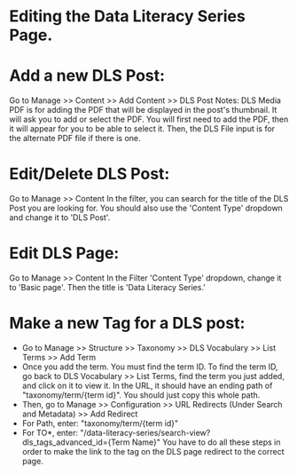 # Editing the Data Literacy Series Page.

# Add a new DLS Post:
Go to Manage >> Content >> Add Content >> DLS Post
Notes: DLS Media PDF is for adding the PDF that will be displayed in the post's thumbnail.  It will ask you to add or select the PDF.  You will first need to add the PDF, then it will appear for you to be able to select it.  Then, the DLS File input is for the alternate PDF file if there is one.  

# Edit/Delete DLS Post:
Go to Manage >> Content
In the filter, you can search for the title of the DLS Post you are looking for.  You should also use the 'Content Type' dropdown and change it to 'DLS Post'.  

# Edit DLS Page:  
Go to Manage >> Content
In the Filter 'Content Type' dropdown, change it to 'Basic page'.  Then the title is 'Data Literacy Series.'  

# Make a new Tag for a DLS post:  
- Go to Manage >> Structure >> Taxonomy >> DLS Vocabulary >> List Terms >> Add Term
- Once you add the term.  You must find the term ID. To find the term ID, go back to DLS Vocabulary >> List Terms, find the term you just added, and click on it to view it.  In the URL, it should have an ending path of  "taxonomy/term/{term id}".  You should just copy this whole path.
- Then, go to Manage >> Configuration >>  URL Redirects (Under Search and Metadata) >> Add Redirect
- For Path, enter: "taxonomy/term/{term id}"
- For TO*, enter: "/data-literacy-series/search-view?dls_tags_advanced_id={Term Name}"
You have to do all these steps in order to make the link to the tag on the DLS page redirect to the correct page.